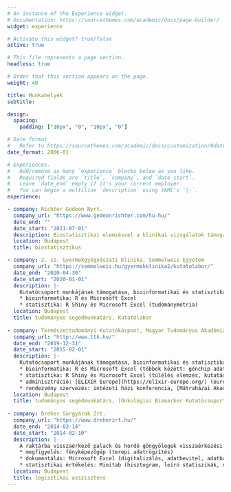 ```yaml
---
# An instance of the Experience widget.
# Documentation: https://sourcethemes.com/academic/docs/page-builder/
widget: experience

# Activate this widget? true/false
active: true

# This file represents a page section.
headless: true

# Order that this section appears on the page.
weight: 40

title: Munkahelyek
subtitle:

design:
  spacing:
    padding: ["10px", "0", "10px", "0"]

# Date format
#   Refer to https://sourcethemes.com/academic/docs/customization/#date-format
date_format: 2006-01

# Experiences.
#   Add/remove as many `experience` blocks below as you like.
#   Required fields are `title`, `company`, and `date_start`.
#   Leave `date_end` empty if it's your current employer.
#   You can begin a multiline `description` using YAML's `|-`.
experience:

- company: Richter Gedeon Nyrt.
  company_url: "https://www.gedeonrichter.com/hu-hu/"
  date_end: ""
  date_start: "2021-07-01"
  description: Biostatisztikai elemzéssel a klinikai vizsgálatok támogatása.
  location: Budapest
  title: biostatisztikus

- company: 2. sz. Gyermekgyógyászati Klinika, Semmelweis Egyetem
  company_url: "https://semmelweis.hu/gyermekklinika2/kutatolabor/"
  date_end: "2020-04-30"
  date_start: "2020-01-01"
  description: |-
    Kutatócsoport munkájának támogatása, bioinformatikai és statisztikai feladatok ellátása, nemzetközi szervezet munkájában adminisztráció:
    * bioinformatika: R és Microsoft Excel
    * statisztika: R Shiny és Microsoft Excel (tudománymetria)
  location: Budapest
  title: tudományos segédmunkatárs, Kutatólabor
  
- company: Természettudományi Kutatóközpont, Magyar Tudományos Akadémia
  company_url: "http://www.ttk.hu/"
  date_end: "2019-12-31"
  date_start: "2015-02-01"
  description: |-
    Kutatócsoport munkájának támogatása, bioinformatikai és statisztikai feladatok ellátása, szervezés és részvétel konferenciákon, nemzetközi szervezet munkájában adminisztráció:
    * bioinformatika: R és Microsoft Excel (többek között: génchip adatok feldolgozása, adatbázis építés, karbantartás)
    * statisztika: R Shiny és Microsoft Excel (túlélés elemzés, kutatási eredmények szabadalmi beágyazottság elemzése, tudománymetria)
    * adminisztráció: [ELIXIR Europe](https://elixir-europe.org/) (európai bioinformatikai kutatási infrastruktúra szervezet) magyar tagság ([ELIXIR Hungary](http://www.elixir-hungary.org)) adminisztrációja (vezetői találkozók jegyzőkönyv vezetése, felvételi kérelem és együttműködési megállapodások összeállítása, ügyintézése)
    * rendezvény szervezés: intézeti házi konferencia, [Mátraházai Akadémiai Tudós Üdülő](https://udulo.mta.hu/uduloink/matrahazai-akademiai-tudos-udulo), 2017. A kutatócsoport többi konferenciáinak szervezésében aktív részvétel.
  location: Budapest
  title: tudományos segédmunkatárs, [Onkológiai Biomarker Kutatócsoport](http://gyorffy.semmelweis.hu/), Enzimológiai Intézet
  
- company: Dreher Sörgyárak Zrt.
  company_url: "https://www.dreherzrt.hu/"
  date_end: "2014-03-14"
  date_start: "2014-02-10"
  description: |-
    A raktárba visszaérkező palack és hordó göngyölegek visszaérkezési rátájának megfigyelése, dokumentálása és statisztikai értékelése, jelentéskészítés angol nyelven a termelés ellátási részleg számára. Alkalmazott eszközök:
    * megfigyelés: fényképezőgép (terepi adatrögzítés)
    * dokumentálás: Microsoft Excel (digitalizálás, adatbevitel, adatbázislekérés, elosztási logisztikai tevékenységek időpontjainak meghatározása, piacon töltött idő számítás)
    * statisztikai értékelés: Minitab (hisztogram, leíró statiszikák, normalitásteszt)
  location: Budapest
  title: logisztikai asszisztens
---
```

